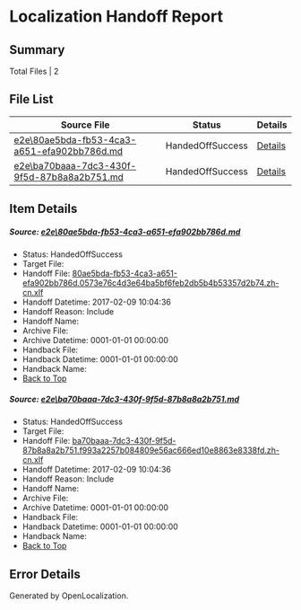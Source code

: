 # <a name='report-top'></a> Localization Handoff Report

## Summary
 Total Files | 2

## File List
 Source File | Status | Details 
 ----------- | ------ | ------- 
 [e2e\80ae5bda-fb53-4ca3-a651-efa902bb786d.md](https://github.com/OpenLocalizationTestOrg/ol-test0/blob/0a9ec18412104a696d1190c6f865b5a691279e31/e2e/80ae5bda-fb53-4ca3-a651-efa902bb786d.md) | HandedOffSuccess | [Details](#0d9656f71fdfff90f82eca9dd8c19d12ccf38bb41)
 [e2e\ba70baaa-7dc3-430f-9f5d-87b8a8a2b751.md](https://github.com/OpenLocalizationTestOrg/ol-test0/blob/0a9ec18412104a696d1190c6f865b5a691279e31/e2e/ba70baaa-7dc3-430f-9f5d-87b8a8a2b751.md) | HandedOffSuccess | [Details](#5da3a4f9d8554683b4581cf19a10bfc1763eaae43)

## Item Details
##### <a name='0d9656f71fdfff90f82eca9dd8c19d12ccf38bb41'></a> Source: [e2e\80ae5bda-fb53-4ca3-a651-efa902bb786d.md](https://github.com/OpenLocalizationTestOrg/ol-test0/blob/0a9ec18412104a696d1190c6f865b5a691279e31/e2e/80ae5bda-fb53-4ca3-a651-efa902bb786d.md)
* Status: HandedOffSuccess
* Target File: 
* Handoff File: [80ae5bda-fb53-4ca3-a651-efa902bb786d.0573e76c4d3e64ba5bf6feb2db5b4b53357d2b74.zh-cn.xlf](https://github.com/OpenLocalizationTestOrg/ol-test0-handoff/blob/5c99ffd5f516e13f90b9c9b43aafcf9b0cfcc799/ol-handoff/OpenLocalizationTestOrg/ol-test0-zhcn/shujia/ht/80ae5bda-fb53-4ca3-a651-efa902bb786d.0573e76c4d3e64ba5bf6feb2db5b4b53357d2b74.zh-cn.xlf)
* Handoff Datetime: 2017-02-09 10:04:36
* Handoff Reason: Include
* Handoff Name: 
* Archive File: 
* Archive Datetime: 0001-01-01 00:00:00
* Handback File: 
* Handback Datetime: 0001-01-01 00:00:00
* Handback Name: 
* [Back to Top](#report-top)

##### <a name='5da3a4f9d8554683b4581cf19a10bfc1763eaae43'></a> Source: [e2e\ba70baaa-7dc3-430f-9f5d-87b8a8a2b751.md](https://github.com/OpenLocalizationTestOrg/ol-test0/blob/0a9ec18412104a696d1190c6f865b5a691279e31/e2e/ba70baaa-7dc3-430f-9f5d-87b8a8a2b751.md)
* Status: HandedOffSuccess
* Target File: 
* Handoff File: [ba70baaa-7dc3-430f-9f5d-87b8a8a2b751.f993a2257b084809e56ac666ed10e8863e8338fd.zh-cn.xlf](https://github.com/OpenLocalizationTestOrg/ol-test0-handoff/blob/5c99ffd5f516e13f90b9c9b43aafcf9b0cfcc799/ol-handoff/OpenLocalizationTestOrg/ol-test0-zhcn/shujia/ht/ba70baaa-7dc3-430f-9f5d-87b8a8a2b751.f993a2257b084809e56ac666ed10e8863e8338fd.zh-cn.xlf)
* Handoff Datetime: 2017-02-09 10:04:36
* Handoff Reason: Include
* Handoff Name: 
* Archive File: 
* Archive Datetime: 0001-01-01 00:00:00
* Handback File: 
* Handback Datetime: 0001-01-01 00:00:00
* Handback Name: 
* [Back to Top](#report-top)


## Error Details

Generated by OpenLocalization.
